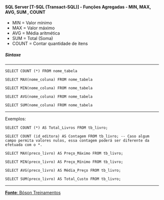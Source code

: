 #### SQL Server [T-SQL (Transact-SQL)] - Funções Agregadas - MIN, MAX, AVG, SUM , COUNT

* MIN = Valor mínimo
* MAX = Valor máximo
* AVG = Média aritmética
* SUM = Total (Soma)
* COUNT = Contar quantidade de itens

##### Sintaxe
---

	SELECT COUNT (*) FROM nome_tabela 
	
	SELECT MAX(nome_coluna) FROM nome_tabela
	
	SELECT MIN(nome_coluna) FROM nome_tabela
	
	SELECT AVG(nome_coluna) FROM nome_tabela
	
	SELECT SUM(nome_coluna) FROM nome_tabela
	
			
---
Exemplos:

	SELECT COUNT (*) AS Total_Livros FROM tb_livro;

	SELECT COUNT (id_editora) AS Contagem FROM tb_livro; -- Caso algum campo permita valores nulos, essa contagem poderá ser diferente da efetuada com o *.

	SELECT MAX(preco_livro) AS Preço_Máximo FROM tb_livro;

	SELECT MIN(preco_livro) AS Preço_Mínimo FROM tb_livro;

	SELECT AVG(preco_livro) AS Média_Preço FROM tb_livro;

	SELECT SUM(preco_livro) AS Total_Custo FROM tb_livro;
		
---

[**Fonte**: Bóson Treinamentos](https://youtube.com/playlist?list=PLucm8g_ezqNqI5cW3alteV5olcMCcHYRK&si=iTJ-F9uZb8Eff3QA)